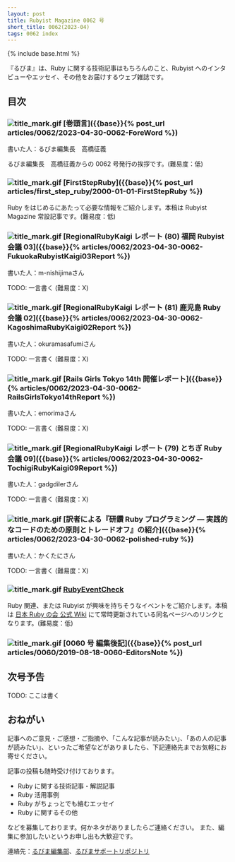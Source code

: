 ```yaml
---
layout: post
title: Rubyist Magazine 0062 号
short_title: 0062(2023-04)
tags: 0062 index
---
```

{% include base.html %}

『るびま』は、Ruby に関する技術記事はもちろんのこと、Rubyist へのインタビューやエッセイ、その他をお届けするウェブ雑誌です。

## 目次

### ![title_mark.gif]({{base}}{{site.baseurl}}/images/title_mark.gif) [巻頭言]({{base}}{% post_url articles/0062/2023-04-30-0062-ForeWord %})

書いた人：るびま編集長　高橋征義

るびま編集長　高橋征義からの 0062 号発行の挨拶です。(難易度：低)

### ![title_mark.gif]({{base}}{{site.baseurl}}/images/title_mark.gif) [FirstStepRuby]({{base}}{% post_url articles/first_step_ruby/2000-01-01-FirstStepRuby %})

Ruby をはじめるにあたって必要な情報をご紹介します。本稿は Rubyist Magazine 常設記事です。(難易度：低)



  ### ![title_mark.gif]({{base}}{{site.baseurl}}/images/title_mark.gif) [RegionalRubyKaigi レポート (80) 福岡 Rubyist 会議 03]({{base}}{% articles/0062/2023-04-30-0062-FukuokaRubyistKaigi03Report %})

書いた人：m-nishijimaさん

TODO: 一言書く (難易度：X)




  ### ![title_mark.gif]({{base}}{{site.baseurl}}/images/title_mark.gif) [RegionalRubyKaigi レポート (81) 鹿児島 Ruby 会議 02]({{base}}{% articles/0062/2023-04-30-0062-KagoshimaRubyKaigi02Report %})

書いた人：okuramasafumiさん

TODO: 一言書く (難易度：X)




  ### ![title_mark.gif]({{base}}{{site.baseurl}}/images/title_mark.gif) [Rails Girls Tokyo 14th 開催レポート]({{base}}{% articles/0062/2023-04-30-0062-RailsGirlsTokyo14thReport %})

書いた人：emorimaさん

TODO: 一言書く (難易度：X)




  ### ![title_mark.gif]({{base}}{{site.baseurl}}/images/title_mark.gif) [RegionalRubyKaigi レポート (79) とちぎ Ruby 会議 09]({{base}}{% articles/0062/2023-04-30-0062-TochigiRubyKaigi09Report %})

書いた人：gadgdilerさん

TODO: 一言書く (難易度：X)




  ### ![title_mark.gif]({{base}}{{site.baseurl}}/images/title_mark.gif) [訳者による『研鑽 Ruby プログラミング ― 実践的なコードのための原則とトレードオフ』の紹介]({{base}}{% articles/0062/2023-04-30-0062-polished-ruby %})

書いた人：かくたにさん

TODO: 一言書く (難易度：X)




### ![title_mark.gif]({{base}}{{site.baseurl}}/images/title_mark.gif) [RubyEventCheck](https://github.com/ruby-no-kai/official/wiki/RubyEventCheck)

Ruby 関連、または Rubyist が興味を持ちそうなイベントをご紹介します。本稿は [日本 Ruby の会 公式 Wiki](https://github.com/ruby-no-kai/official/wiki) にて常時更新されている同名ページへのリンクとなります。(難易度：低)

### ![title_mark.gif]({{base}}{{site.baseurl}}/images/title_mark.gif) [0060 号 編集後記]({{base}}{% post_url articles/0060/2019-08-18-0060-EditorsNote %})

## 次号予告

TODO: ここは書く

## おねがい

記事へのご意見・ご感想・ご指摘や、「こんな記事が読みたい」、「あの人の記事が読みたい」、といったご希望などがありましたら、下記連絡先までお気軽にお寄せください。

記事の投稿も随時受け付けております。

* Ruby に関する技術記事・解説記事
* Ruby 活用事例
* Ruby がちょっとでも絡むエッセイ
* Ruby に関するその他

などを募集しております。何かネタがありましたらご連絡ください。
また、編集に参加したいというお申し出も大歓迎です。

連絡先：[るびま編集部](mailto:magazine@ruby-no-kai.org)、[るびまサポートリポジトリ](https://github.com/rubima/magazine.rubyist.net)
